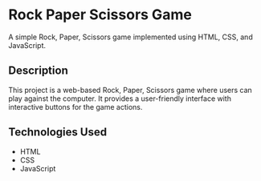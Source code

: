 # Rock Paper Scissors Game

A simple Rock, Paper, Scissors game implemented using HTML, CSS, and JavaScript.

## Description

This project is a web-based Rock, Paper, Scissors game where users can play against the computer. It provides a user-friendly interface with interactive buttons for the game actions.

## Technologies Used

- HTML
- CSS
- JavaScript


